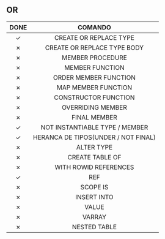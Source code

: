 ## OR

|  DONE   |               COMANDO               |
| :-----: | :---------------------------------: |
| &check; |       CREATE OR REPLACE TYPE        |
| &cross; |     CREATE OR REPLACE TYPE BODY     |
| &cross; |          MEMBER PROCEDURE           |
| &cross; |           MEMBER FUNCTION           |
| &cross; |        ORDER MEMBER FUNCTION        |
| &cross; |         MAP MEMBER FUNCTION         |
| &cross; |        CONSTRUCTOR FUNCTION         |
| &cross; |          OVERRIDING MEMBER          |
| &cross; |            FINAL MEMBER             |
| &check; |   NOT INSTANTIABLE TYPE / MEMBER    |
| &check; | HERANCA DE TIPOS(UNDER / NOT FINAL) |
| &cross; |             ALTER TYPE              |
| &cross; |           CREATE TABLE OF           |
| &cross; |        WITH ROWID REFERENCES        |
| &check; |                 REF                 |
| &cross; |              SCOPE IS               |
| &cross; |             INSERT INTO             |
| &cross; |                VALUE                |
| &cross; |               VARRAY                |
| &cross; |            NESTED TABLE             |



